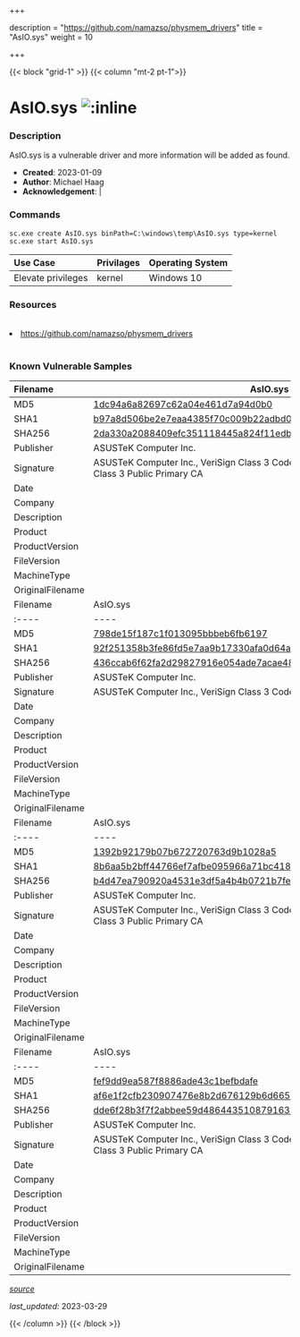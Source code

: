 +++

description = "https://github.com/namazso/physmem_drivers"
title = "AsIO.sys"
weight = 10

+++


{{< block "grid-1" >}}
{{< column "mt-2 pt-1">}}


# AsIO.sys ![:inline](/images/twitter_verified.png) 


### Description

AsIO.sys is a vulnerable driver and more information will be added as found.

- **Created**: 2023-01-09
- **Author**: Michael Haag
- **Acknowledgement**:  | [](https://twitter.com/)

### Commands

```
sc.exe create AsIO.sys binPath=C:\windows\temp\AsIO.sys type=kernel
sc.exe start AsIO.sys
```

| Use Case | Privilages | Operating System | 
|:---- | ---- | ---- |
| Elevate privileges | kernel | Windows 10 |

### Resources
<br>
<li><a href=" https://github.com/namazso/physmem_drivers"> https://github.com/namazso/physmem_drivers</a></li>
<br>

### Known Vulnerable Samples

| Filename | AsIO.sys |
|:---- | ---- | 
| MD5 | <a href="https://www.virustotal.com/gui/file/1dc94a6a82697c62a04e461d7a94d0b0">1dc94a6a82697c62a04e461d7a94d0b0</a> |
| SHA1 | <a href="https://www.virustotal.com/gui/file/b97a8d506be2e7eaa4385f70c009b22adbd071ba">b97a8d506be2e7eaa4385f70c009b22adbd071ba</a> |
| SHA256 | <a href="https://www.virustotal.com/gui/file/2da330a2088409efc351118445a824f11edbe51cf3d653b298053785097fe40e">2da330a2088409efc351118445a824f11edbe51cf3d653b298053785097fe40e</a> |
| Publisher | ASUSTeK Computer Inc. |
| Signature | ASUSTeK Computer Inc., VeriSign Class 3 Code Signing 2009-2 CA, VeriSign Class 3 Public Primary CA   |
| Date |  |
| Company |  |
| Description |  |
| Product |  |
| ProductVersion |  |
| FileVersion |  |
| MachineType |  |
| OriginalFilename |  |
| Filename | AsIO.sys |
|:---- | ---- | 
| MD5 | <a href="https://www.virustotal.com/gui/file/798de15f187c1f013095bbbeb6fb6197">798de15f187c1f013095bbbeb6fb6197</a> |
| SHA1 | <a href="https://www.virustotal.com/gui/file/92f251358b3fe86fd5e7aa9b17330afa0d64a705">92f251358b3fe86fd5e7aa9b17330afa0d64a705</a> |
| SHA256 | <a href="https://www.virustotal.com/gui/file/436ccab6f62fa2d29827916e054ade7acae485b3de1d3e5c6c62d3debf1480e7">436ccab6f62fa2d29827916e054ade7acae485b3de1d3e5c6c62d3debf1480e7</a> |
| Publisher | ASUSTeK Computer Inc. |
| Signature | ASUSTeK Computer Inc., VeriSign Class 3 Code Signing 2010 CA, VeriSign   |
| Date |  |
| Company |  |
| Description |  |
| Product |  |
| ProductVersion |  |
| FileVersion |  |
| MachineType |  |
| OriginalFilename |  |
| Filename | AsIO.sys |
|:---- | ---- | 
| MD5 | <a href="https://www.virustotal.com/gui/file/1392b92179b07b672720763d9b1028a5">1392b92179b07b672720763d9b1028a5</a> |
| SHA1 | <a href="https://www.virustotal.com/gui/file/8b6aa5b2bff44766ef7afbe095966a71bc4183fa">8b6aa5b2bff44766ef7afbe095966a71bc4183fa</a> |
| SHA256 | <a href="https://www.virustotal.com/gui/file/b4d47ea790920a4531e3df5a4b4b0721b7fea6b49a35679f0652f1e590422602">b4d47ea790920a4531e3df5a4b4b0721b7fea6b49a35679f0652f1e590422602</a> |
| Publisher | ASUSTeK Computer Inc. |
| Signature | ASUSTeK Computer Inc., VeriSign Class 3 Code Signing 2009-2 CA, VeriSign Class 3 Public Primary CA   |
| Date |  |
| Company |  |
| Description |  |
| Product |  |
| ProductVersion |  |
| FileVersion |  |
| MachineType |  |
| OriginalFilename |  |
| Filename | AsIO.sys |
|:---- | ---- | 
| MD5 | <a href="https://www.virustotal.com/gui/file/fef9dd9ea587f8886ade43c1befbdafe">fef9dd9ea587f8886ade43c1befbdafe</a> |
| SHA1 | <a href="https://www.virustotal.com/gui/file/af6e1f2cfb230907476e8b2d676129b6d6657124">af6e1f2cfb230907476e8b2d676129b6d6657124</a> |
| SHA256 | <a href="https://www.virustotal.com/gui/file/dde6f28b3f7f2abbee59d4864435108791631e9cb4cdfb1f178e5aa9859956d8">dde6f28b3f7f2abbee59d4864435108791631e9cb4cdfb1f178e5aa9859956d8</a> |
| Publisher | ASUSTeK Computer Inc. |
| Signature | ASUSTeK Computer Inc., VeriSign Class 3 Code Signing 2009-2 CA, VeriSign Class 3 Public Primary CA   |
| Date |  |
| Company |  |
| Description |  |
| Product |  |
| ProductVersion |  |
| FileVersion |  |
| MachineType |  |
| OriginalFilename |  |



[*source*](https://github.com/magicsword-io/LOLDrivers/tree/main/yaml/asio.sys.yml)

*last_updated:* 2023-03-29








{{< /column >}}
{{< /block >}}
